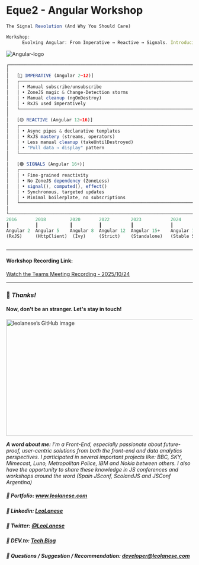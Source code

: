 # Eque2 - Angular Workshop 

```ts
The Signal Revolution (And Why You Should Care)

Workshop:
      Evolving Angular: From Imperative → Reactive → Signals. Introducing the New Angular Mindset
```

![Angular-logo](https://raw.githubusercontent.com/LeoLaneseEque2/Angular-Signals/main/images/angular.webp)


```js
┌───────────────────────────────────────────────────────────────────────────────┐
│                                                                               │
│   [🔴 IMPERATIVE (Angular 2–12)]                                             │
│   ┌───────────────────────────────────────────────────────────────────────┐   │
│   │ • Manual subscribe/unsubscribe                                        │   │
│   │ • ZoneJS magic & Change-Detection storms                              │   │
│   │ • Manual cleanup (ngOnDestroy)                                        │   │
│   │ • RxJS used imperatively                                              │   │
│   └───────────────────────────────────────────────────────────────────────┘   │
│                                                                               │
│   [🟡 REACTIVE (Angular 12–16)]                                              │
│   ┌───────────────────────────────────────────────────────────────────────┐   │
│   │ • Async pipes & declarative templates                                 │   │
│   │ • RxJS mastery (streams, operators)                                   │   │
│   │ • Less manual cleanup (takeUntilDestroyed)                            │   │
│   │ • "Pull data → display" pattern                                       │   │
│   └───────────────────────────────────────────────────────────────────────┘   │
│                                                                               │
│   [🟢 SIGNALS (Angular 16+)]                                                 │
│   ┌───────────────────────────────────────────────────────────────────────┐   │
│   │ • Fine-grained reactivity                                             │   │
│   │ • No ZoneJS dependency (ZoneLess)                                     │   │
│   │ • signal(), computed(), effect()                                      │   │
│   │ • Synchronous, targeted updates                                       │   │
│   │ • Minimal boilerplate, no subscriptions                               │   │
│   └───────────────────────────────────────────────────────────────────────┘   │
│                                                                               │
└───────────────────────────────────────────────────────────────────────────────┘
2016       2018         2020       2022        2023           2024               2025                2026 
┃          ┃            ┃          ┃           ┃              ┃                  ┃                    ┃    
Angular 2  Angular 5    Angular 8  Angular 12  Angular 15+    Angular 17+        Angular 19+          Angular 21+
(RxJS)     (HttpClient)  (Ivy)     (Strict)    (Standalone)   (Stable Signals)   (Deferrable Views)  (ZoneLess default, 
                                                                                                      Signal-Based forms, httpResource)
```

---

#### Workshop Recording Link:
[Watch the Teams Meeting Recording - 2025/10/24](https://teams.microsoft.com/l/meetingrecap?driveId=b%21eE0f-puY2E2k9oszmlxnJUW0OIvoWIpKg9NjqSqLhFF4YTqeCMNgRo9dsBlMI30w&driveItemId=01UYUOEWGO3FDLNONBFRE3IVCJO2JF5EDW&sitePath=https%3A%2F%2Feque2online-my.sharepoint.com%2F%3Av%3A%2Fg%2Fpersonal%2Fleo_lanese_eque2_com%2FEc7ZRra5oSxJtFRJdpJekHYB4xvQL5LOIQ5XjD-iynmlHQ&fileUrl=https%3A%2F%2Feque2online-my.sharepoint.com%2F%3Av%3A%2Fg%2Fpersonal%2Fleo_lanese_eque2_com%2FEc7ZRra5oSxJtFRJdpJekHYB4xvQL5LOIQ5XjD-iynmlHQ&iCalUid=040000008200E00074C5B7101A82E00800000000BBEA13F14F3FDC01000000000000000010000000B6E71E2AB3CFFF49A985053F80FE66D1&threadId=19%3Ameeting_YTljZDc4MTgtNDAxZS00MDk1LWIzYTQtMDIwOThiZjMwNWVl%40thread.v2&organizerId=9948fa2f-c392-4610-9eb4-535f8348b501&tenantId=30cbef6a-55b1-4f4e-b86a-ab4f70fafa33&callId=dbb2aec7-2674-4ce9-aaf1-9de18edb3e5e&threadType=Meeting&meetingType=Scheduled&subType=RecapSharingLink_RecapChiclet)

---

### :100: <i>Thanks!</i>
#### Now, don't be an stranger. Let's stay in touch!

<a href="https://github.com/leolanese" target="_blank" rel="noopener noreferrer">
  <img src="https://scastiel.dev/api/image/leolanese?dark&removeLink" alt="leolanese’s GitHub image" width="600" height="314" />
</a>

<i>**A word about me:** I'm a Front-End, especially passionate about future-proof, user-centric solutions from both the front-end and data analytics perspectives. I participated in several important projects like: BBC, SKY, Mimecast, Luno, Metropolitan Police, IBM and Nokia between others. I also have the opportunity to share these knowledge in JS conferences and workshops around the word (Spain JSconf, ScolandJS and JSConf Argentina)</i>

##### :radio_button: Portfolio: <a href="https://www.leolanese.com" target="_blank">www.leolanese.com</a>
##### :radio_button: Linkedin: <a href="https://www.linkedin.com/in/leolanese/" target="_blank">LeoLanese</a>
##### :radio_button: Twitter: <a href="https://twitter.com/LeoLanese" target="_blank">@LeoLanese</a>
##### :radio_button: DEV.to: <a href="https://www.dev.to/leolanese" target="_blank">Tech Blog</a>
##### :radio_button: Questions / Suggestion / Recommendation: developer@leolanese.com
